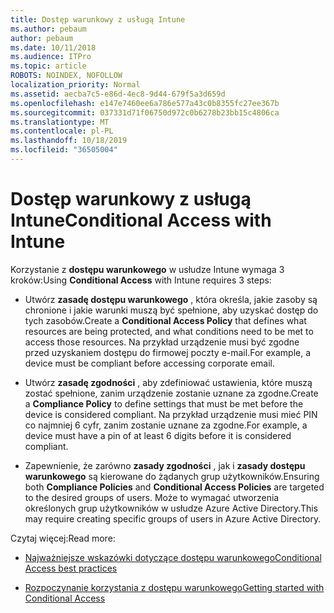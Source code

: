 ```yaml
---
title: Dostęp warunkowy z usługą Intune
ms.author: pebaum
author: pebaum
ms.date: 10/11/2018
ms.audience: ITPro
ms.topic: article
ROBOTS: NOINDEX, NOFOLLOW
localization_priority: Normal
ms.assetid: aecba7c5-e86d-4ec8-9d44-679f5a3d659d
ms.openlocfilehash: e147e7460ee6a786e577a43c0b8355fc27ee367b
ms.sourcegitcommit: 037331d71f06750d972c0b6278b23bb15c4806ca
ms.translationtype: MT
ms.contentlocale: pl-PL
ms.lasthandoff: 10/18/2019
ms.locfileid: "36505004"
---
```

# <a name="conditional-access-with-intune"></a><span data-ttu-id="9484e-102">Dostęp warunkowy z usługą Intune</span><span class="sxs-lookup"><span data-stu-id="9484e-102">Conditional Access with Intune</span></span>

<span data-ttu-id="9484e-103">Korzystanie z **dostępu warunkowego** w usłudze Intune wymaga 3 kroków:</span><span class="sxs-lookup"><span data-stu-id="9484e-103">Using **Conditional Access** with Intune requires 3 steps:</span></span> 
  
- <span data-ttu-id="9484e-104">Utwórz **zasadę dostępu warunkowego** , która określa, jakie zasoby są chronione i jakie warunki muszą być spełnione, aby uzyskać dostęp do tych zasobów.</span><span class="sxs-lookup"><span data-stu-id="9484e-104">Create a **Conditional Access Policy** that defines what resources are being protected, and what conditions need to be met to access those resources.</span></span> <span data-ttu-id="9484e-105">Na przykład urządzenie musi być zgodne przed uzyskaniem dostępu do firmowej poczty e-mail.</span><span class="sxs-lookup"><span data-stu-id="9484e-105">For example, a device must be compliant before accessing corporate email.</span></span> 
    
- <span data-ttu-id="9484e-106">Utwórz **zasadę zgodności** , aby zdefiniować ustawienia, które muszą zostać spełnione, zanim urządzenie zostanie uznane za zgodne.</span><span class="sxs-lookup"><span data-stu-id="9484e-106">Create a **Compliance Policy** to define settings that must be met before the device is considered compliant.</span></span> <span data-ttu-id="9484e-107">Na przykład urządzenie musi mieć PIN co najmniej 6 cyfr, zanim zostanie uznane za zgodne.</span><span class="sxs-lookup"><span data-stu-id="9484e-107">For example, a device must have a pin of at least 6 digits before it is considered compliant.</span></span> 
    
- <span data-ttu-id="9484e-108">Zapewnienie, że zarówno **zasady zgodności** , jak i **zasady dostępu warunkowego** są kierowane do żądanych grup użytkowników.</span><span class="sxs-lookup"><span data-stu-id="9484e-108">Ensuring both **Compliance Policies** and **Conditional Access Policies** are targeted to the desired groups of users.</span></span> <span data-ttu-id="9484e-109">Może to wymagać utworzenia określonych grup użytkowników w usłudze Azure Active Directory.</span><span class="sxs-lookup"><span data-stu-id="9484e-109">This may require creating specific groups of users in Azure Active Directory.</span></span> 
    
<span data-ttu-id="9484e-110">Czytaj więcej:</span><span class="sxs-lookup"><span data-stu-id="9484e-110">Read more:</span></span>
  
- [<span data-ttu-id="9484e-111">Najważniejsze wskazówki dotyczące dostępu warunkowego</span><span class="sxs-lookup"><span data-stu-id="9484e-111">Conditional Access best practices</span></span>](https://docs.microsoft.com/azure/active-directory/conditional-access/best-practices)
    
- [<span data-ttu-id="9484e-112">Rozpoczynanie korzystania z dostępu warunkowego</span><span class="sxs-lookup"><span data-stu-id="9484e-112">Getting started with Conditional Access </span></span>](https://docs.microsoft.com/azure/active-directory/active-directory-conditional-access-azure-portal-get-started)
    

